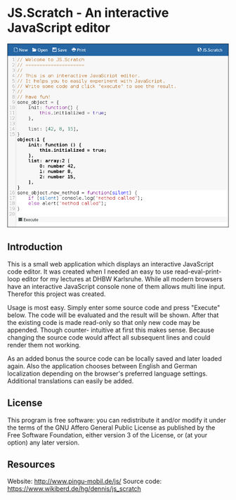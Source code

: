 JS.Scratch - An interactive JavaScript editor
=============================================

![Screenshot](screenshot.png)

Introduction
------------

This is a small web application which displays an interactive JavaScript code
editor. It was created when I needed an easy to use read-eval-print-loop editor
for my lectures at DHBW Karlsruhe. While all modern browsers have an interactive
JavaScript console none of them allows multi line input. Therefor this project
was created.

Usage is most easy. Simply enter some source code and press "Execute" below.
The code will be evaluated and the result will be shown. After that the existing
code is made read-only so that only new code may be appended. Though counter-
intuitive at first this makes sense. Because changing the source code would
affect all subsequent lines and could render them not working.

As an added bonus the source code can be locally saved and later loaded again.
Also the application chooses between English and German localization depending
on the browser's preferred language settings. Additional translations can
easily be added.

License
-------
This program is free software: you can redistribute it and/or modify
it under the terms of the GNU Affero General Public License as
published by the Free Software Foundation, either version 3 of the
License, or (at your option) any later version.

Resources
---------

Website: http://www.pingu-mobil.de/js/
Source code: https://www.wikiberd.de/hg/dennis/js_scratch
